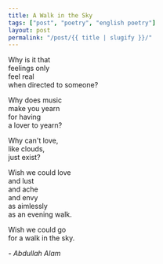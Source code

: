 ```yaml
---
title: A Walk in the Sky
tags: ["post", "poetry", "english poetry"]
layout: post
permalink: "/post/{{ title | slugify }}/"
---
```

Why is it that\
feelings only\
feel real\
when directed to someone?

Why does music\
make you yearn\
for having\
a lover to yearn?

Why can't love,\
like clouds,\
just exist?

Wish we could love\
and lust\
and ache\
and envy\
as aimlessly\
as an evening walk.

Wish we could go\
for a walk in the sky.

*- Abdullah Alam*